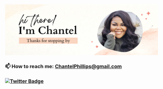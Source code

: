 ![Chantel's Github Banner](assets/GitHubHeader1.png)

### 📫 How to reach me: ChantelPhillips@gmail.com

### [![Twitter Badge](https://img.shields.io/badge/Twitter-Profile-informational?style=flat&logo=twitter&logoColor=white&color=1CA2F1)](https://twitter.com/ChantelCodes)


<!--
**Chaphi90/chaphi90** is a ✨ _special_ ✨ repository because its `README.md` (this file) appears on your GitHub profile.

Here are some ideas to get you started:

- 🔭 I’m currently working on ...
- 🌱 I’m currently learning ...
- 👯 I’m looking to collaborate on ...
- 🤔 I’m looking for help with ...
- 💬 Ask me about ...
- 📫 How to reach me: ...
- 😄 Pronouns: ...
- ⚡ Fun fact: ...
-->
